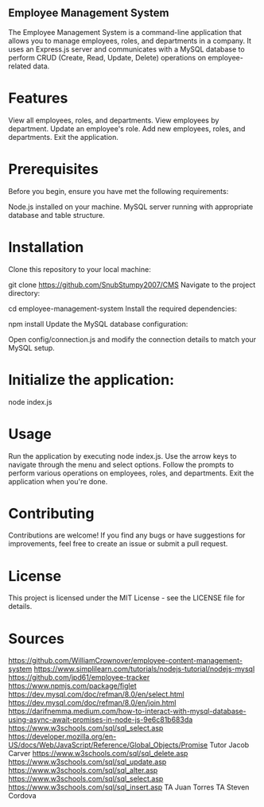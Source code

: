 ## Employee Management System
The Employee Management System is a command-line application that allows you to manage employees, roles, and departments in a company. It uses an Express.js server and communicates with a MySQL database to perform CRUD (Create, Read, Update, Delete) operations on employee-related data.

# Features
View all employees, roles, and departments.
View employees by department.
Update an employee's role.
Add new employees, roles, and departments.
Exit the application.

# Prerequisites
Before you begin, ensure you have met the following requirements:

Node.js installed on your machine.
MySQL server running with appropriate database and table structure.

# Installation
Clone this repository to your local machine:

git clone https://github.com/SnubStumpy2007/CMS
Navigate to the project directory:

cd employee-management-system
Install the required dependencies:

npm install
Update the MySQL database configuration:

Open config/connection.js and modify the connection details to match your MySQL setup.

# Initialize the application:

node index.js

# Usage
Run the application by executing node index.js.
Use the arrow keys to navigate through the menu and select options.
Follow the prompts to perform various operations on employees, roles, and departments.
Exit the application when you're done.

# Contributing
Contributions are welcome! If you find any bugs or have suggestions for improvements, feel free to create an issue or submit a pull request.

# License
This project is licensed under the MIT License - see the LICENSE file for details.

# Sources
https://github.com/WilliamCrownover/employee-content-management-system
https://www.simplilearn.com/tutorials/nodejs-tutorial/nodejs-mysql
https://github.com/jpd61/employee-tracker
https://www.npmjs.com/package/figlet
https://dev.mysql.com/doc/refman/8.0/en/select.html
https://dev.mysql.com/doc/refman/8.0/en/join.html
https://darifnemma.medium.com/how-to-interact-with-mysql-database-using-async-await-promises-in-node-js-9e6c81b683da
https://www.w3schools.com/sql/sql_select.asp
https://developer.mozilla.org/en-US/docs/Web/JavaScript/Reference/Global_Objects/Promise
Tutor Jacob Carver
https://www.w3schools.com/sql/sql_delete.asp
https://www.w3schools.com/sql/sql_update.asp
https://www.w3schools.com/sql/sql_alter.asp
https://www.w3schools.com/sql/sql_select.asp
https://www.w3schools.com/sql/sql_insert.asp
TA Juan Torres
TA Steven Cordova